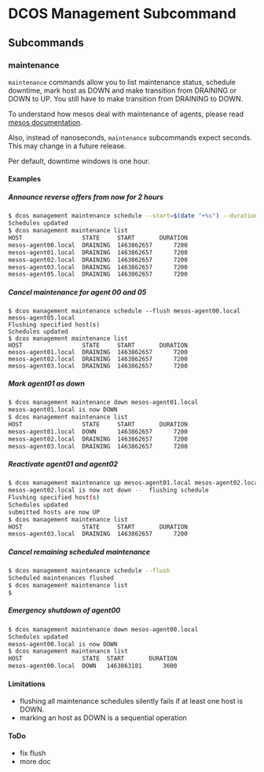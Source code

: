 DCOS Management Subcommand
==========================


## Subcommands
### maintenance
`maintenance` commands allow you to list maintenance status, schedule downtime, mark host as DOWN and make transition from DRAINING or DOWN to UP. You still have to make transition from DRAINING to DOWN.

To understand how mesos deal with maintenance of agents, please read [mesos documentation](http://mesos.apache.org/documentation/latest/maintenance/).

Also, instead of nanoseconds, `maintenance` subcommands expect seconds. This may change in a future release.

Per default, downtime windows is one hour.

#### Examples
##### Announce reverse offers from now for 2 hours 
```sh
$ dcos management maintenance schedule --start=$(date "+%s") --duration=7200 mesos-agent00.local mesos-agent01.local mesos-agent02.local mesos-agent03.local mesos-agent05.local
Schedules updated
$ dcos management maintenance list
HOST                 STATE     START       DURATION  
mesos-agent00.local  DRAINING  1463862657      7200  
mesos-agent01.local  DRAINING  1463862657      7200  
mesos-agent02.local  DRAINING  1463862657      7200  
mesos-agent03.local  DRAINING  1463862657      7200  
mesos-agent05.local  DRAINING  1463862657      7200 
```
##### Cancel maintenance for agent 00 and 05 
```
$ dcos management maintenance schedule --flush mesos-agent00.local mesos-agent05.local
Flushing specified host(s)
Schedules updated
$ dcos management maintenance list
HOST                 STATE     START       DURATION  
mesos-agent01.local  DRAINING  1463862657      7200  
mesos-agent02.local  DRAINING  1463862657      7200  
mesos-agent03.local  DRAINING  1463862657      7200  
```
##### Mark agent01 as down
```sh
$ dcos management maintenance down mesos-agent01.local
mesos-agent01.local is now DOWN
$ dcos management maintenance list
HOST                 STATE     START       DURATION  
mesos-agent01.local  DOWN      1463862657      7200  
mesos-agent02.local  DRAINING  1463862657      7200  
mesos-agent03.local  DRAINING  1463862657      7200  

```
##### Reactivate agent01 and agent02
```sh
$ dcos management maintenance up mesos-agent01.local mesos-agent02.local
mesos-agent02.local is now not down --  flushing schedule
Flushing specified host(s)
Schedules updated
submitted hosts are now UP
$ dcos management maintenance list
HOST                 STATE     START       DURATION  
mesos-agent03.local  DRAINING  1463862657      7200  

```
##### Cancel remaining scheduled maintenance
```sh
$ dcos management maintenance schedule --flush 
Scheduled maintenances flushed
$ dcos management maintenance list
$ 
```
##### Emergency shutdown of agent00
```sh
$ dcos management maintenance down mesos-agent00.local 
Schedules updated
mesos-agent00.local is now DOWN
$ dcos management maintenance list
HOST                 STATE  START       DURATION  
mesos-agent00.local  DOWN   1463863101      3600  

```
#### Limitations
- flushing all maintenance schedules silently fails if at least one host is DOWN.
- marking an host as DOWN is a sequential operation
#### ToDo
- fix flush
- more doc
